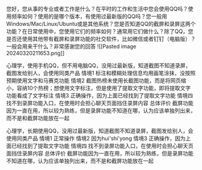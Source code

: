
您好，您从事的专业或者工作是什么？在平时的工作和生活中您会使用QQ吗？使用频率如何？使用的是哪个版本，有使用过最新版的QQ吗？您一般用Windows/Mac/Linux/Ubuntu或是其他系统？您是否知道QQ的截屏和录屏这两个功能？在日常使用中，您使用它们的频率如何？通常用它们做什么？除了QQ，您是否还使用其他带有截屏和录屏功能的社交软件，比如微信或者钉钉（电脑版）？一般会用来干什么？非常感谢您的回答
![[Pasted image 20240320211653.png]]

心理学，使用手机QQ，但不用电脑QQ，没用过最新版，知道截图不知道录屏，截图发给别人，会使用同类产品
情境1
标注和模糊处理信息均用画笔涂抹，没按照预期使用文字和马赛克功能
情境2
截图热榜未使用长截图功能，而是将网页缩小，容纳10个热榜；想使用文字标注，但是使用了提取文字功能，即将提取文字功能看成了文字标注
情境3
正确操作，因为上面已经找到了提取文字功能
情境四
找不到录屏功能入口，在使用时会担心聊天页面挡住录屏内容
总体评价
截屏功能因为一直在用，所以较为熟练，但是录屏功能不知道在哪，认为应该单独列出来，而不是和截屏功能放在一起


心理学，长期使用QQ，没用过最新版，知道截图不知道录屏，截图发给别人，会使用同类产品
情境1
正常操作
情境2
因为hui'shi'yong
情境3
正确操作，因为上面已经找到了提取文字功能
情境四
找不到录屏功能入口，在使用时会担心聊天页面挡住录屏内容
总体评价
截屏功能因为一直在用，所以较为熟练，但是录屏功能不知道在哪，认为应该单独列出来，而不是和截屏功能放在一起